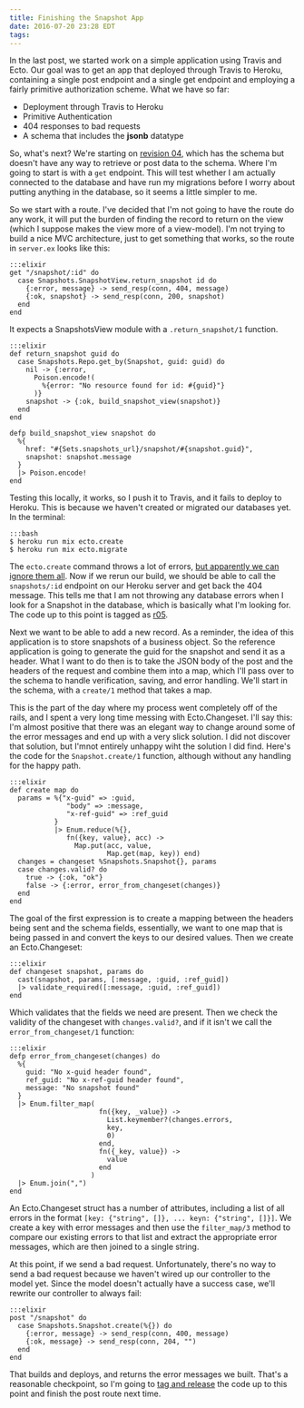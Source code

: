 ```yaml
---
title: Finishing the Snapshot App
date: 2016-07-20 23:28 EDT
tags:
---
```


In the last post, we started work on a simple application using Travis and Ecto. Our goal was to get an app that deployed through Travis to Heroku, containing a single post endpoint and a single get endpoint and employing a fairly primitive authorization scheme. What we have so far:

* Deployment through Travis to Heroku
* Primitive Authentication
* 404 responses to bad requests
* A schema that includes the **jsonb** datatype

So, what's next? We're starting on [revision 04](https://github.com/philosodad/snapshots/tree/r04), which has the schema but doesn't have any way to retrieve or post data to the schema. Where I'm going to start is with a `get` endpoint. This will test whether I am actually connected to the database and have run my migrations before I worry about putting anything in the database, so it seems a little simpler to me.

So we start with a route. I've decided that I'm not going to have the route do any work, it will put the burden of finding the record to return on the view (which I suppose makes the view more of a view-model). I'm not trying to build a nice MVC architecture, just to get something that works, so the route in `server.ex` looks like this:

    :::elixir
    get "/snapshot/:id" do
      case Snapshots.SnapshotView.return_snapshot id do
        {:error, message} -> send_resp(conn, 404, message)
        {:ok, snapshot} -> send_resp(conn, 200, snapshot)
      end
    end

It expects a SnapshotsView module with a `.return_snapshot/1` function.

    :::elixir
    def return_snapshot guid do
      case Snapshots.Repo.get_by(Snapshot, guid: guid) do
        nil -> {:error, 
          Poison.encode!(
            %{error: "No resource found for id: #{guid}"}
          )}
        snapshot -> {:ok, build_snapshot_view(snapshot)}
      end
    end

    defp build_snapshot_view snapshot do
      %{
        href: "#{Sets.snapshots_url}/snapshot/#{snapshot.guid}",
        snapshot: snapshot.message
      }
      |> Poison.encode!
    end

Testing this locally, it works, so I push it to Travis, and it fails to deploy to Heroku. This is because we haven't created or migrated our databases yet. In the terminal:

    :::bash
    $ heroku run mix ecto.create
    $ heroku run mix ecto.migrate

The `ecto.create` command throws a lot of errors, [but apparently we can ignore them all](http://wsmoak.net/2015/07/12/phoenix-and-ecto-from-mix-new-to-heroku.html). Now if we rerun our build, we should be able to call the `snapshots/:id` endpoint on our Heroku server and get back the 404 message. This tells me that I am not throwing any database errors when I look for a Snapshot in the database, which is basically what I'm looking for. The code up to this point is tagged as [r05](https://github.com/philosodad/snapshots/tree/r05).

Next we want to be able to add a new record. As a reminder, the idea of this application is to store snapshots of a business object. So the reference application is going to generate the guid for the snapshot and send it as a header. What I want to do then is to take the JSON body of the post and the headers of the request and combine them into a map, which I'll pass over to the schema to handle verification, saving, and error handling. We'll start in the schema, with a `create/1` method that takes a map.

This is the part of the day where my process went completely off of the rails, and I spent a very long time messing with Ecto.Changeset. I'll say this: I'm almost positive that there was an elegant way to change around some of the error messages and end up with a very slick solution. I did not discover that solution, but I'mnot entirely unhappy wiht the solution I did find. Here's the code for the `Snapshot.create/1` function, although without any handling for the happy path.

    :::elixir
    def create map do
      params = %{"x-guid" => :guid,
                  "body" => :message,
                  "x-ref-guid" => :ref_guid
               }
               |> Enum.reduce(%{},
                  fn({key, value}, acc) -> 
                    Map.put(acc, value,
                            Map.get(map, key)) end)
      changes = changeset %Snapshots.Snapshot{}, params
      case changes.valid? do
        true -> {:ok, "ok"}
        false -> {:error, error_from_changeset(changes)}
      end  
    end

The goal of the first expression is to create a mapping between the headers being sent and the schema fields, essentially, we want to one map that is being passed in and convert the keys to our desired values. Then we create an Ecto.Changeset:

    :::elixir
    def changeset snapshot, params do
      cast(snapshot, params, [:message, :guid, :ref_guid])
      |> validate_required([:message, :guid, :ref_guid])
    end

Which validates that the fields we need are present. Then we check the validity of the changeset with `changes.valid?`, and if it isn't we call the `error_from_changeset/1` function:

    :::elixir
    defp error_from_changeset(changes) do
      %{
        guid: "No x-guid header found",
        ref_guid: "No x-ref-guid header found",
        message: "No snapshot found"
      }
      |> Enum.filter_map(
                          fn({key, _value}) -> 
                            List.keymember?(changes.errors,
                            key,
                            0) 
                          end,
                          fn({_key, value}) -> 
                            value 
                          end
                        )
      |> Enum.join(",")
    end

An Ecto.Changeset struct has a number of attributes, including a list of all errors in the format `[key: {"string", []}, ... keyn: {"string", []}]`. We create a key with error messages and then use the `filter_map/3` method to compare our existing errors to that list and extract the appropriate error messages, which are then joined to a single string.

At this point, if we send a bad request. Unfortunately, there's no way to send a bad request because we haven't wired up our controller to the model yet. Since the model doesn't actually have a success case, we'll rewrite our controller to always fail:

    :::elixir
    post "/snapshot" do
      case Snapshots.Snapshot.create(%{}) do
        {:error, message} -> send_resp(conn, 400, message)
        {:ok, message} -> send_resp(conn, 204, "")
      end
    end

That builds and deploys, and returns the error messages we built. That's a reasonable checkpoint, so I'm going to [tag and release](https://github.com/philosodad/snapshots/tree/r06) the code up to this point and finish the post route next time.
